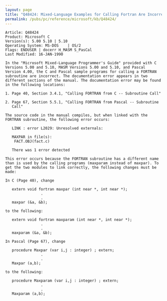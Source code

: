 ```yaml
---
layout: page
title: "Q48424: Mixed-Language Examples for Calling Fortran Are Incorrect"
permalink: /pubs/pc/reference/microsoft/kb/Q48424/
---
```


	Article: Q48424
	Product: Microsoft C
	Version(s): 5.00 5.10 | 5.10
	Operating System: MS-DOS    | OS/2
	Flags: ENDUSER | docerr H_MASM S_PasCal
	Last Modified: 16-JAN-1990
	
	In the "Microsoft Mixed-Language Programmer's Guide" provided with C
	Versions 5.00 and 5.10, MASM Versions 5.00 and 5.10, and Pascal
	Version 4.00, the C and Pascal sample programs for calling a FORTRAN
	subroutine are incorrect. The documentation error appears in two
	different sections of the manual. The documentation error may be found
	in the following locations:
	
	1. Page 40, Section 3.4.1, "Calling FORTRAN from C -- Subroutine Call"
	
	2. Page 67, Section 5.5.1, "Calling FORTRAN from Pascal -- Subroutine
	   Call"
	
	The source code in the manual compiles, but when linked with the
	FORTRAN subroutine, the following error occurs:
	
	   LINK : error L2029: Unresolved externals:
	
	   MAXPAR in file(s):
	    FACT.OBJ(fact.c)
	
	   There was 1 error detected
	
	This error occurs because the FORTRAN subroutine has a different name
	than is used by the calling programs (maxparam instead of maxpar). To
	get the two modules to link correctly, the following changes must be
	made:
	
	In C (Page 40), change
	
	   extern void fortran maxpar (int near *, int near *);
	                .
	                .
	   maxpar (&a, &b);
	
	to the following:
	
	   extern void fortran maxparam (int near *, int near *);
	                .
	                .
	   maxparam (&a, &b);
	
	In Pascal (Page 67), change
	
	   procedure Maxpar (var i,j : integer) ; extern;
	                .
	                .
	   Maxpar (a,b);
	
	to the following:
	
	   procedure Maxparam (var i,j : integer) ; extern;
	                .
	                .
	   Maxparam (a,b);
